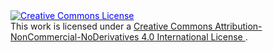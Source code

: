 <a rel="license" href="http://creativecommons.org/licenses/by-nc-nd/4.0/">
  <img alt="Creative Commons License" style="border-width:2.5; color: blue; background-color: bluegreen;" src="https://i.creativecommons.org/l/by-nc-nd/4.0/88x31.png" />
</a>
  <br />
This work is licensed under a 
<a rel="license" href="http://creativecommons.org/licenses/by-nc-nd/4.0/">
    Creative Commons Attribution-NonCommercial-NoDerivatives 4.0 International License
</a>.
